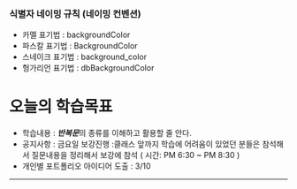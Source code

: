 
### 식별자 네이밍 규칙 (네이밍 컨벤션)
- 카멜 표기법 : backgroundColor
- 파스칼 표기법 : BackgroundColor
- 스네이크 표기법 : background_color
- 헝가리언 표기법 : dbBackgroundColor

# 오늘의 학습목표

- 학습내용 : ***반복문***의 종류를 이해하고 활용할 줄 안다.
- 공지사항 : 금요일 보강진행 :클래스 앞까지 학습에 어려움이 있었던 분들은 참석해서 질문내용을 정리해서 보강에 참석 ( 시간: PM 6:30 ~ PM 8:30 )
- 개인별 포트폴리오 아이디어 도출 : 3/10

------------------------------------------------------------------------------------------------------------


